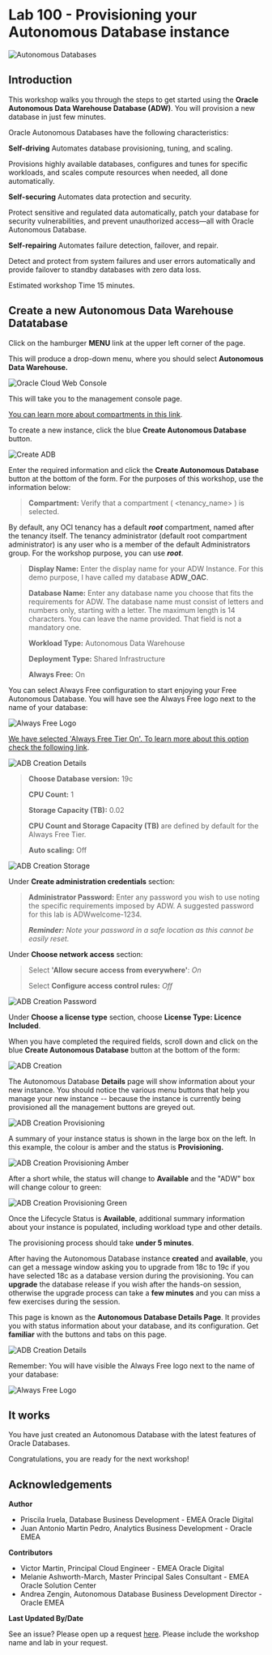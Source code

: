 # Lab 100 - Provisioning your Autonomous Database instance

![Autonomous Databases](./images/adb_banner2.png)

## Introduction

This workshop walks you through the steps to get started using the **Oracle Autonomous Data Warehouse Database (ADW)**. You will provision a new database in just few minutes.

Oracle Autonomous Databases have the following characteristics:

**Self-driving**
Automates database provisioning, tuning, and scaling.

Provisions highly available databases, configures and tunes for specific workloads, and scales compute resources when needed, all done automatically.

**Self-securing**
Automates data protection and security.

Protect sensitive and regulated data automatically, patch your database for security vulnerabilities, and prevent unauthorized access—all with Oracle Autonomous Database.

**Self-repairing**
Automates failure detection, failover, and repair.

Detect and protect from system failures and user errors automatically and provide failover to standby databases with zero data loss.

Estimated workshop Time 15 minutes.

## Create a new Autonomous Data Warehouse Datatabase

Click on the hamburger **MENU** link at the upper left corner of the page.

This will produce a drop-down menu, where you should select **Autonomous Data Warehouse.**

![Oracle Cloud Web Console](./images/lab100_1.png)

This will take you to the management console page.

[You can learn more about compartments in this link](https://docs.cloud.oracle.com/en-us/iaas/Content/Identity/Tasks/managingcompartments.htm).

To create a new instance, click the blue **Create Autonomous Database** button.

![Create ADB](./images/lab100_2.png)

Enter the required information and click the **Create Autonomous Database** button at the bottom of the form. For the purposes of this workshop, use the information below:

>**Compartment:** Verify that a compartment ( &lt;tenancy_name&gt; ) is selected.

By default, any OCI tenancy has a default ***root*** compartment, named after the tenancy itself. The tenancy administrator (default root compartment administrator) is any user who is a member of the default Administrators group. For the workshop purpose, you can use ***root***.

> **Display Name:** Enter the display name for your ADW Instance. For this demo purpose, I have called my database **ADW_OAC**.
>
> **Database Name:** Enter any database name you choose that fits the requirements for ADW. The database name must consist of letters and numbers only, starting with a letter. The maximum length is 14 characters. You can leave the name provided. That field is not a mandatory one.
>
> **Workload Type:** Autonomous Data Warehouse
>
> **Deployment Type:** Shared Infrastructure
>
> **Always Free:** On

You can select Always Free configuration to start enjoying your Free Autonomous Database. You will have see the Always Free logo next to the name of your database:

![Always Free Logo](./images/always_free_logo.png)

[We have selected 'Always Free Tier On'. To learn more about this option check the following link](https://www.oracle.com/uk/cloud/free/#always-free).

![ADB Creation Details](./images/lab100_3.png)

> **Choose Database version:** 19c
>
> **CPU Count:** 1
>
> **Storage Capacity (TB):** 0.02
>
> **CPU Count and Storage Capacity (TB)** are defined by default for the Always Free Tier.
>
> **Auto scaling:** Off

![ADB Creation Storage](./images/lab100_4.png)

Under **Create administration credentials** section:

> **Administrator Password:** Enter any password you wish to use noting the specific requirements imposed by ADW. A suggested password for this lab is ADWwelcome-1234.
>
> ***Reminder:** Note your password in a safe location as this cannot be easily reset.*

Under **Choose network access** section:

> Select **'Allow secure access from everywhere'**: *On*
>
> Select **Configure access control rules:** *Off*

![ADB Creation Password](./images/lab100_5.png)

Under **Choose a license type** section, choose **License Type: Licence Included**.

When you have completed the required fields, scroll down and click on the blue **Create Autonomous Database** button at the bottom of the form:

![ADB Creation](./images/lab100_6.png)

The Autonomous Database **Details** page will show information about your new instance. You should notice the various menu buttons that help you manage your new instance -- because the instance is currently being provisioned all the management buttons are greyed out.

![ADB Creation Provisioning](./images/lab100_7.png)

A summary of your instance status is shown in the large box on the left. In this example, the colour is amber and the status is **Provisioning.**

![ADB Creation Provisioning Amber](./images/lab100_8.png)

After a short while, the status will change to **Available** and the "ADW" box will change colour to green:

![ADB Creation Provisioning Green](./images/lab100_9.png)

Once the Lifecycle Status is **Available**, additional summary information about your instance is populated, including workload type and other details.

The provisioning process should take **under 5 minutes**.

After having the Autonomous Database instance **created** and **available**, you can get a message window asking you to upgrade from 18c to 19c if you have selected 18c as a database version during the provisioning. You can **upgrade** the database release if you wish after the hands-on session, otherwise the upgrade process can take a **few minutes** and you can miss a few exercises during the session.

This page is known as the **Autonomous Database Details Page**. It provides you with status information about your database, and its configuration. Get **familiar** with the buttons and tabs on this page.


![ADB Creation Details](./images/lab100_adw_ready.png)

Remember: You will have visible the Always Free logo next to the name of your database:

![Always Free Logo](./images/always_free_logo.png)

## It works

You have just created an Autonomous Database with the latest features of Oracle Databases.

Congratulations, you are ready for the next workshop!

## **Acknowledgements**

**Author**
- Priscila Iruela, Database Business Development - EMEA Oracle Digital
- Juan Antonio Martin Pedro, Analytics Business Development - Oracle EMEA

**Contributors**
- Victor Martin, Principal Cloud Engineer - EMEA Oracle Digital
- Melanie Ashworth-March, Master Principal Sales Consultant - EMEA Oracle Solution Center
- Andrea Zengin, Autonomous Database Business Development Director - Oracle EMEA

**Last Updated By/Date**

See an issue? Please open up a request [here](https://github.com/oracle/learning-library/issues). Please include the workshop name and lab in your request.